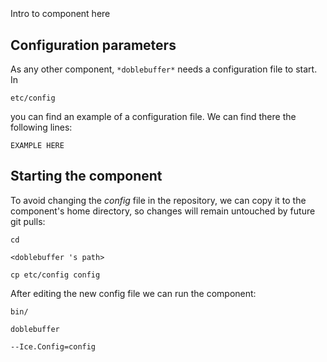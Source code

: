 ```
```
#
``` doblebuffer
```
Intro to component here


## Configuration parameters
As any other component,
``` *doblebuffer* ```
needs a configuration file to start. In

    etc/config

you can find an example of a configuration file. We can find there the following lines:

    EXAMPLE HERE


## Starting the component
To avoid changing the *config* file in the repository, we can copy it to the component's home directory, so changes will remain untouched by future git pulls:

    cd

``` <doblebuffer 's path> ```

    cp etc/config config

After editing the new config file we can run the component:

    bin/

```doblebuffer ```

    --Ice.Config=config
